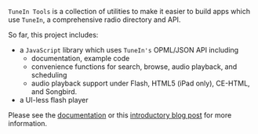 `TuneIn Tools` is a collection of utilities to make it easier to build apps which use `TuneIn`, a comprehensive radio directory and API.

So far, this project includes:
  * a `JavaScript` library which uses `TuneIn's` OPML/JSON API including
    * documentation, example code
    * convenience functions for search, browse, audio playback, and scheduling
    * audio playback support under Flash, HTML5 (iPad only), CE-HTML, and Songbird.
  * a UI-less flash player

Please see the [documentation](http://inside.radiotime.com/developers/tools/radiotime-js-documentation/) or this [introductory blog post](http://inside.radiotime.com/blog/2010/03/developers-radio-in-the-browser-is-easy) for more information.